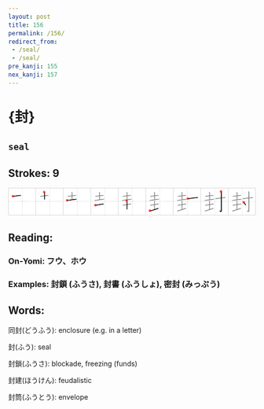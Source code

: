 ```yaml
---
layout: post
title: 156
permalink: /156/
redirect_from:
 - /seal/
 - /seal/
pre_kanji: 155
nex_kanji: 157
---
```


# {封}

## `seal`

## Strokes: 9

<div class="stroke"><img src="../images/E5B081.png" /></div>

## Reading:

### On-Yomi: フウ、ホウ

### Examples: 封鎖 (ふうさ), 封書 (ふうしょ), 密封 (みっぷう)

## Words:

同封(どうふう): enclosure (e.g. in a letter)

封(ふう): seal

封鎖(ふうさ): blockade, freezing (funds)

封建(ほうけん): feudalistic

封筒(ふうとう): envelope
